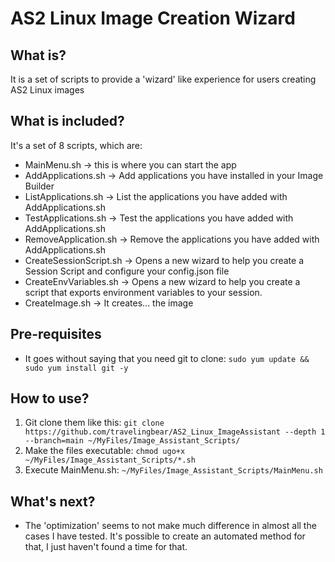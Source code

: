 # AS2 Linux Image Creation Wizard

**What is?**
------------

It is a set of scripts to provide a 'wizard' like experience for users creating AS2 Linux images

**What is included?**
---------------------

It's a set of 8 scripts, which are:
   - MainMenu.sh -> this is where you can start the app
   - AddApplications.sh -> Add applications you have installed in your Image Builder
   - ListApplications.sh -> List the applications you have added with AddApplications.sh
   - TestApplications.sh -> Test the applications you have added with AddApplications.sh
   - RemoveApplication.sh -> Remove the applications you have added with AddApplications.sh
   - CreateSessionScript.sh -> Opens a new wizard to help you create a Session Script and configure your config.json file
   - CreateEnvVariables.sh -> Opens a new wizard to help you create a script that exports environment variables to your session.
   - CreateImage.sh -> It creates... the image

**Pre-requisites**
------------------
 - It goes without saying that you need git to clone: ```sudo yum update && sudo yum install git -y```

**How to use?**
---------------

  1. Git clone them like this: ```git clone https://github.com/travelingbear/AS2_Linux_ImageAssistant --depth 1 --branch=main ~/MyFiles/Image_Assistant_Scripts/```
  2. Make the files executable: ```chmod ugo+x ~/MyFiles/Image_Assistant_Scripts/*.sh```
  3. Execute MainMenu.sh: ```~/MyFiles/Image_Assistant_Scripts/MainMenu.sh```

**What's next?**
----------------

 - The 'optimization' seems to not make much difference in almost all the cases I have tested. It's possible to create an automated method for that, I just haven't found a time for that.
